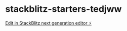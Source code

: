 # stackblitz-starters-tedjww

[Edit in StackBlitz next generation editor ⚡️](https://stackblitz.com/~/github.com/Wendi23l/stackblitz-starters-tedjww)